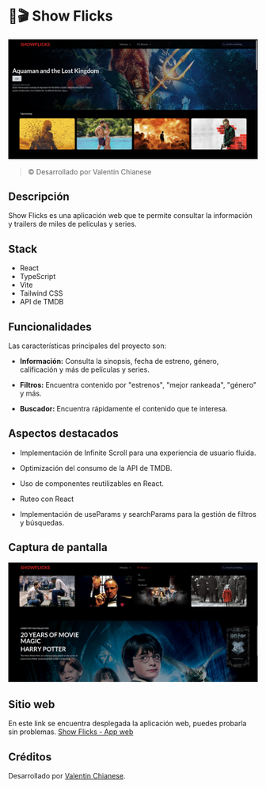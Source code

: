 # 🎥🎬 Show Flicks

<a href="https://show-flicks.netlify.app/">
<img src="src/assets/home.png">
</a>

> © Desarrollado por Valentin Chianese
## Descripción

Show Flicks es una aplicación web que te permite consultar la información y trailers de miles de películas y series.

## Stack
- React
- TypeScript
- Vite
- Tailwind CSS
- API de TMDB

## Funcionalidades

Las características principales del proyecto son:


- **Información:** Consulta la sinopsis, fecha de estreno, género, calificación y más de películas y series.

- **Filtros:** Encuentra contenido por "estrenos", "mejor rankeada", "género" y más.

- **Buscador:** Encuentra rápidamente el contenido que te interesa.


## Aspectos destacados

- Implementación de Infinite Scroll para una experiencia de usuario fluida.

- Optimización del consumo de la API de TMDB.

- Uso de componentes reutilizables en React.

- Ruteo con React

- Implementación de useParams y searchParams para la gestión de filtros y búsquedas.


## Captura de pantalla

![Screenshot DER](./src/assets/ss.png)

## Sitio web
En este link se encuentra desplegada la aplicación web, puedes probarla sin problemas.
<a href="https://show-flicks.netlify.app/">Show Flicks - App web</a>

## Créditos

Desarrollado por [Valentin Chianese](https://github.com/ImLevan).
